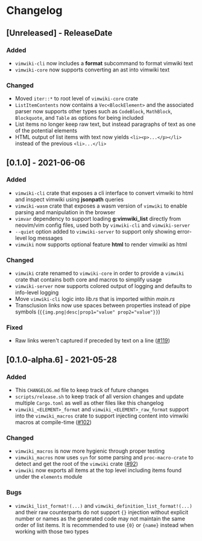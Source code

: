 # Changelog

<!-- next-header -->

## [Unreleased] - ReleaseDate

### Added

- `vimwiki-cli` now includes a **format** subcommand to format vimwiki text
- `vimwiki-core` now supports converting an ast into vimwiki text

### Changed

- Moved `iter::*` to root level of `vimwiki-core` crate
- `ListItemContents` now contains a `Vec<BlockElement>` and the associated
  parser now supports other types such as `CodeBlock`, `MathBlock`,
  `Blockquote`, and `Table` as options for being included
- List items no longer keep raw text, but instead paragraphs of text as one
  of the potential elements
- HTML output of list items with text now yields `<li><p>...</p></li>` instead
  of the previous `<li>...</li>`

## [0.1.0] - 2021-06-06

### Added

- `vimwiki-cli` crate that exposes a cli interface to convert vimwiki to html
  and inspect vimwiki using **jsonpath** queries
- `vimwiki-wasm` crate that exposes a wasm version of `vimwiki` to enable
  parsing and manipulation in the browser
- `vimvar` dependency to support loading **g:vimwiki_list** directly from
  neovim/vim config files, used both by `vimwiki-cli` and `vimwiki-server`
- `--quiet` option added to `vimwiki-server` to support only showing
  error-level log messages
- `vimwiki` now supports optional feature **html** to render vimwiki as html

### Changed

- `vimwiki` crate renamed to `vimwiki-core` in order to provide a `vimwiki`
  crate that contains both core and macros to simplify usage
- `vimwiki-server` now supports colored output of logging and defaults to
  info-level logging
- Move `vimwiki-cli` logic into *lib.rs* that is imported within *main.rs*
- Transclusion links now use spaces between properties instead of pipe
  symbols (`{{img.png|desc|prop1="value" prop2="value"}}`)

### Fixed

- Raw links weren't captured if preceded by text on a line ([#119](https://github.com/chipsenkbeil/vimwiki-rs/issues/119))

## [0.1.0-alpha.6] - 2021-05-28

### Added

- This `CHANGELOG.md` file to keep track of future changes
- `scripts/release.sh` to keep track of all version changes and update multiple
  `Cargo.toml` as well as other files like this changelog
- `vimwiki_<ELEMENT>_format` and `vimwiki_<ELEMENT>_raw_format` support into
  the `vimwiki_macros` crate to support injecting content into vimwiki macros
  at compile-time
  ([#102](https://github.com/chipsenkbeil/vimwiki-rs/issues/102))

### Changed

- `vimwiki_macros` is now more hygienic through proper testing
- `vimwiki_macros` now uses `syn` for some parsing and `proc-macro-crate`
  to detect and get the root of the `vimwiki` crate
  ([#92](https://github.com/chipsenkbeil/vimwiki-rs/issues/92))
- `vimwiki` now exports all items at the top level including items
  found under the `elements` module

### Bugs

- `vimwiki_list_format!(...)` and `vimwiki_definition_list_format!(...)` and
  their raw counterparts do not support `{}` injection without explicit number
  or names as the generated code may not maintain the same order of list items.
  It is recommended to use `{0}` or `{name}` instead when working with those
  two types
